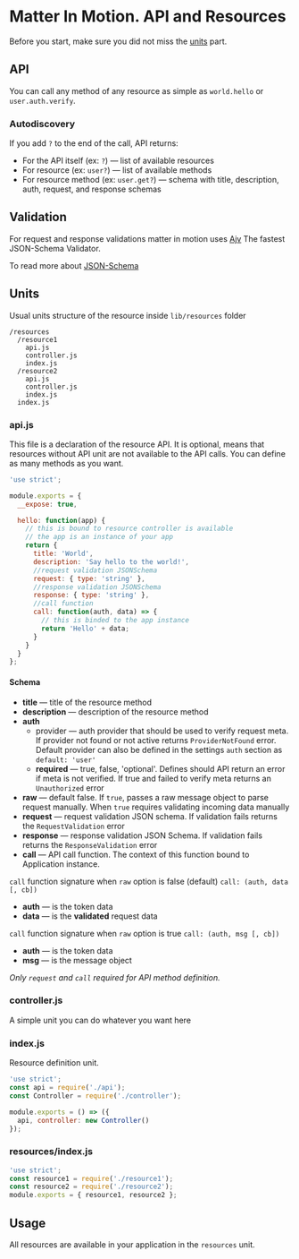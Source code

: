 # Matter In Motion. API and Resources

Before you start, make sure you did not miss the [units](https://github.com/matter-in-motion/mm/blob/master/docs/units.md) part.

## API

You can call any method of any resource as simple as `world.hello` or `user.auth.verify`.

### Autodiscovery

If you add `?` to the end of the call, API returns:

* For the API itself (ex: `?`) — list of available resources
* For resource (ex: `user?`) — list of available methods
* For resource method (ex: `user.get?`) — schema with title, description, auth, request, and response schemas

## Validation

For request and response validations matter in motion uses [Ajv](https://github.com/epoberezkin/ajv) The fastest JSON-Schema Validator.

To read more about [JSON-Schema](http://json-schema.org)

## Units

Usual units structure of the resource inside `lib/resources` folder

```
/resources
  /resource1
    api.js
    controller.js
    index.js
  /resource2
    api.js
    controller.js
    index.js
  index.js
```

### api.js

This file is a declaration of the resource API. It is optional, means that resources without API unit are not available to the API calls. You can define as many methods as you want.

```js
'use strict';

module.exports = {
  __expose: true,

  hello: function(app) {
    // this is bound to resource controller is available
    // the app is an instance of your app
    return {
      title: 'World',
      description: 'Say hello to the world!',
      //request validation JSONSchema
      request: { type: 'string' },
      //response validation JSONSchema
      response: { type: 'string' },
      //call function
      call: function(auth, data) => {
        // this is binded to the app instance
        return 'Hello' + data;
      }
    }
  }
};
```

#### Schema

* __title__ — title of the resource method
* __description__ — description of the resource method
* __auth__
  - provider — auth provider that should be used to verify request meta. If provider not found or not active returns `ProviderNotFound` error. Default provider can also be defined in the settings `auth` section as `default: 'user'`
  - __required__ — true, false, 'optional'. Defines should API return an error if meta is not verified. If true and failed to verify meta returns an `Unauthorized` error
* __raw__ — default false. If `true`, passes a raw message object to parse request manually. When `true` requires validating incoming data manually
* __request__ — request validation JSON schema. If validation fails returns the `RequestValidation` error
* __response__ — response validation JSON Schema. If validation fails returns the `ResponseValidation` error
* __call__ — API call function. The context of this function bound to Application instance.

`call` function signature when `raw` option is false (default)
`call: (auth, data [, cb])`

* __auth__ — is the token data
* __data__ — is the __validated__ request data

`call` function signature when `raw` option is true
`call: (auth, msg [, cb])`

* __auth__ — is the token data
* __msg__ — is the message object

*Only `request` and `call` required for API method definition.*

### controller.js

A simple unit you can do whatever you want here

### index.js

Resource definition unit.

```js
'use strict';
const api = require('./api');
const Controller = require('./controller');

module.exports = () => ({
  api, controller: new Controller()
});
```

### resources/index.js
```js
'use strict';
const resource1 = require('./resource1');
const resource2 = require('./resource2');
module.exports = { resource1, resource2 };
```

## Usage

All resources are available in your application in the `resources` unit.
